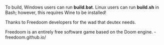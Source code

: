 To build, Windows users can run **build.bat**.
Linux users can run **build.sh** in Bash; however, this requires Wine to be installed!

Thanks to Freedoom developers for the wad that deutex needs.

Freedoom is an entirely free software game based on the Doom engine. - freedoom.github.io/
